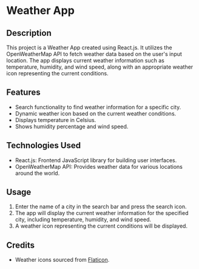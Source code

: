 # Weather App

## Description
This project is a Weather App created using React.js. It utilizes the OpenWeatherMap API to fetch weather data based on the user's input location. The app displays current weather information such as temperature, humidity, and wind speed, along with an appropriate weather icon representing the current conditions.

## Features
- Search functionality to find weather information for a specific city.
- Dynamic weather icon based on the current weather conditions.
- Displays temperature in Celsius.
- Shows humidity percentage and wind speed.

## Technologies Used
- React.js: Frontend JavaScript library for building user interfaces.
- OpenWeatherMap API: Provides weather data for various locations around the world.

## Usage
1. Enter the name of a city in the search bar and press the search icon.
2. The app will display the current weather information for the specified city, including temperature, humidity, and wind speed.
3. A weather icon representing the current conditions will be displayed.

## Credits
- Weather icons sourced from [Flaticon](https://www.flaticon.com/).

